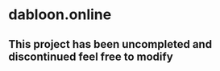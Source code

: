 <h1>dabloon.online</h1>

<h2>This project has been uncompleted and discontinued feel free to modify</h2>
